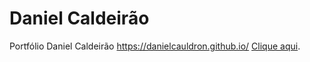 # Daniel Caldeirão
Portfólio Daniel Caldeirão
https://danielcauldron.github.io/
 [Clique aqui](https://danielcauldron.github.io/).
